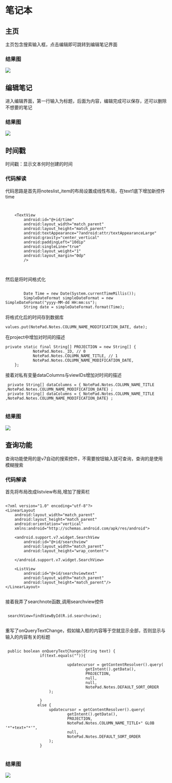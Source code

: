 
# 笔记本

## 主页

主页包含搜索输入框，点击编辑即可跳转到编辑笔记界面

### 结果图

<image src="https://github.com/116052017095/Android/blob/master/期中实验截图/P1.png">

## 编辑笔记

进入编辑界面，第一行输入为标题，后面为内容，编辑完成可以保存，还可以删除不想要的笔记

### 结果图

<image src="https://github.com/116052017095/Android/blob/master/期中实验截图/P2.png">

## 时间戳

时间戳：显示文本何时创建的时间

### 代码解读

代码思路是首先将noteslist_item的布局设置成线性布局，在text1底下增加新控件time

```


    <TextView
        android:id="@+id/time"
        android:layout_width="match_parent"
        android:layout_height="match_parent"
        android:textAppearance="?android:attr/textAppearanceLarge"
        android:gravity="center_vertical"
        android:paddingLeft="10dip"
        android:singleLine="true"
        android:layout_weight="1"
        android:layout_margin="0dp"
        />
        
        
```

然后是将时间格式化

```

        Date Time = new Date(System.currentTimeMillis());
        SimpleDateFormat simpleDateFormat = new SimpleDateFormat("yyyy-MM-dd HH:mm:ss");
        String date = simpleDateFormat.format(Time);

```

将格式化后的时间存到数据库

```
values.put(NotePad.Notes.COLUMN_NAME_MODIFICATION_DATE, date);

```

在project中增加对时间的描述

```
private static final String[] PROJECTION = new String[] {
            NotePad.Notes._ID, // 0
            NotePad.Notes.COLUMN_NAME_TITLE, // 1
            NotePad.Notes.COLUMN_NAME_MODIFICATION_DATE,
    };

```

接着对私有变量dataColumns与viewIDs增加对时间的描述

```
 private String[] dataColumns = { NotePad.Notes.COLUMN_NAME_TITLE ,NotePad.Notes.COLUMN_NAME_MODIFICATION_DATE} ;
 private String[] dataColumns = { NotePad.Notes.COLUMN_NAME_TITLE ,NotePad.Notes.COLUMN_NAME_MODIFICATION_DATE} ;


```

### 结果图

<image src="https://github.com/116052017095/Android/blob/master/期中实验截图/P3.png">

## 查询功能

查询功能使用的是v7自动的搜索控件，不需要按钮输入就可查询，查询的是使用模糊搜索

### 代码解读

首先将布局改成listview布局,增加了搜索栏

```

<?xml version="1.0" encoding="utf-8"?>
<LinearLayout
    android:layout_width="match_parent"
    android:layout_height="match_parent"
    android:orientation="vertical"
    xmlns:android="http://schemas.android.com/apk/res/android">

    <android.support.v7.widget.SearchView
        android:id="@+id/searchview"
        android:layout_width="match_parent"
        android:layout_height="wrap_content">

    </android.support.v7.widget.SearchView>

    <ListView
        android:id="@+id/searchviewtext"
        android:layout_width="match_parent"
        android:layout_height="match_parent"/>
</LinearLayout>


```

接着我弄了searchnote函数,调用searchview控件

```

 searchView=findViewById(R.id.searchview);
 
 ```
 
 重写了onQueryTextChange，假如输入框的内容等于空就显示全部，否则显示与输入的内容有关的标题
 
 ```
 
  public boolean onQueryTextChange(String text) {
                if(text.equals("")){

                            updatecursor = getContentResolver().query(
                                    getIntent().getData(),
                                    PROJECTION,
                                    null,
                                    null,
                                    NotePad.Notes.DEFAULT_SORT_ORDER
                    );

                }
               else {
                    updatecursor = getContentResolver().query(
                            getIntent().getData(),
                            PROJECTION,
                            NotePad.Notes.COLUMN_NAME_TITLE+" GLOB '*"+text+"*'",
                            null,
                            NotePad.Notes.DEFAULT_SORT_ORDER
                    );
                }
                
```

### 结果图

<image src="https://github.com/116052017095/Android/blob/master/期中实验截图/P4.png">
